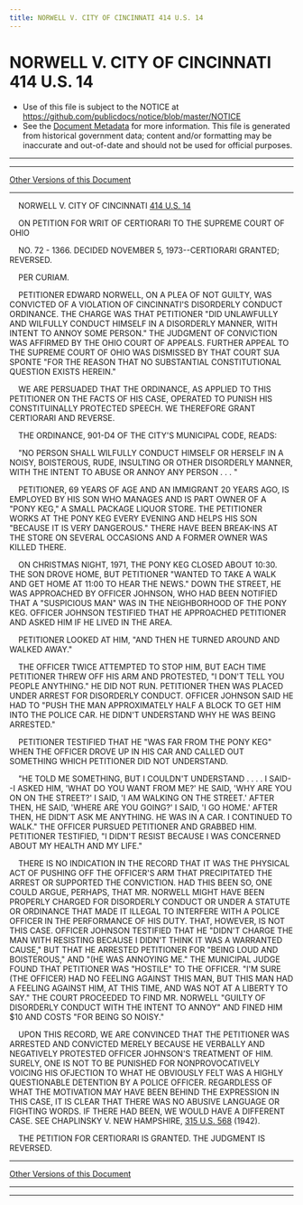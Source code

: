 ```yaml
---
title: NORWELL V. CITY OF CINCINNATI 414 U.S. 14
---
```


# NORWELL V. CITY OF CINCINNATI 414 U.S. 14

* Use of this file is subject to the NOTICE at https://github.com/publicdocs/notice/blob/master/NOTICE
* See the [Document Metadata](../../../index.md) for more information.
  This file is generated from historical government data; content and/or formatting may be inaccurate and out-of-date and should not be used for official purposes.

----------
----------

[Other Versions of this Document](https://publicdocs.github.io/go/links?ns=uslm-x&ref=%2Fus%2Fcourts%2Fscotus%2FusReporter%2F414%2F14)

----------

    NORWELL V. CITY OF CINCINNATI [414 U.S. 14][/us/courts/scotus/usReporter/414/14]

    ON PETITION FOR WRIT OF CERTIORARI TO THE SUPREME COURT OF OHIO

    NO. 72 - 1366.  DECIDED NOVEMBER 5, 1973--CERTIORARI GRANTED; REVERSED.

    PER CURIAM.

    PETITIONER EDWARD NORWELL, ON A PLEA OF NOT GUILTY, WAS CONVICTED OF A VIOLATION OF CINCINNATI'S DISORDERLY CONDUCT ORDINANCE.  THE CHARGE WAS THAT PETITIONER "DID UNLAWFULLY AND WILFULLY CONDUCT HIMSELF IN A DISORDERLY MANNER, WITH INTENT TO ANNOY SOME PERSON."  THE JUDGMENT OF CONVICTION WAS AFFIRMED BY THE OHIO COURT OF APPEALS.  FURTHER APPEAL TO THE SUPREME COURT OF OHIO WAS DISMISSED BY THAT COURT SUA SPONTE "FOR THE REASON THAT NO SUBSTANTIAL CONSTITUTIONAL QUESTION EXISTS HEREIN."

    WE ARE PERSUADED THAT THE ORDINANCE, AS APPLIED TO THIS PETITIONER ON THE FACTS OF HIS CASE, OPERATED TO PUNISH HIS CONSTITUINALLY PROTECTED SPEECH.  WE THEREFORE GRANT CERTIORARI AND REVERSE.

    THE ORDINANCE, 901-D4 OF THE CITY'S MUNICIPAL CODE, READS:

    "NO PERSON SHALL WILFULLY CONDUCT HIMSELF OR HERSELF IN A NOISY, BOISTEROUS, RUDE, INSULTING OR OTHER DISORDERLY MANNER, WITH THE INTENT TO ABUSE OR ANNOY ANY PERSON . . . "

    PETITIONER, 69 YEARS OF AGE AND AN IMMIGRANT 20 YEARS AGO, IS EMPLOYED BY HIS SON WHO MANAGES AND IS PART OWNER OF A "PONY KEG,"  A SMALL PACKAGE LIQUOR STORE.  THE PETITIONER WORKS AT THE PONY KEG EVERY EVENING AND HELPS HIS SON "BECAUSE IT IS VERY DANGEROUS."  THERE HAVE BEEN BREAK-INS AT THE STORE ON SEVERAL OCCASIONS AND A FORMER OWNER WAS KILLED THERE.

    ON CHRISTMAS NIGHT, 1971, THE PONY KEG CLOSED ABOUT 10:30.  THE SON DROVE HOME, BUT PETITIONER "WANTED TO TAKE A WALK AND GET HOME AT 11:00 TO HEAR THE NEWS."  DOWN THE STREET, HE WAS APPROACHED BY OFFICER JOHNSON, WHO HAD BEEN NOTIFIED THAT A "SUSPICIOUS MAN" WAS IN THE NEIGHBORHOOD OF THE PONY KEG.  OFFICER JOHNSON TESTIFIED THAT HE APPROACHED PETITIONER AND ASKED HIM IF HE LIVED IN THE AREA.

    PETITIONER LOOKED AT HIM, "AND THEN HE TURNED AROUND AND WALKED AWAY."

    THE OFFICER TWICE ATTEMPTED TO STOP HIM, BUT EACH TIME PETITIONER THREW OFF HIS ARM AND PROTESTED, "I DON'T TELL YOU PEOPLE ANYTHING."  HE DID NOT RUN.  PETITIONER THEN WAS PLACED UNDER ARREST FOR DISORDERLY CONDUCT.  OFFICER JOHNSON SAID HE HAD TO "PUSH THE MAN APPROXIMATELY HALF A BLOCK TO GET HIM INTO THE POLICE CAR.  HE DIDN'T UNDERSTAND WHY HE WAS BEING ARRESTED."

    PETITIONER TESTIFIED THAT HE "WAS FAR FROM THE PONY KEG" WHEN THE OFFICER DROVE UP IN HIS CAR AND CALLED OUT SOMETHING WHICH PETITIONER DID NOT UNDERSTAND.

    "HE TOLD ME SOMETHING, BUT I COULDN'T UNDERSTAND . . . . I SAID--I ASKED HIM, 'WHAT DO YOU WANT FROM ME?'  HE SAID, 'WHY ARE YOU ON ON THE STREET?'  I SAID, 'I AM WALKING ON THE STREET.'  AFTER THEN, HE SAID, 'WHERE ARE YOU GOING?'  I SAID, 'I GO HOME.'  AFTER THEN, HE DIDN'T ASK ME ANYTHING.  HE WAS IN A CAR.  I CONTINUED TO WALK."  THE OFFICER PURSUED PETITIONER AND GRABBED HIM.  PETITIONER TESTIFIED, "I DIDN'T RESIST BECAUSE I WAS CONCERNED ABOUT MY HEALTH AND MY LIFE."

    THERE IS NO INDICATION IN THE RECORD THAT IT WAS THE PHYSICAL ACT OF PUSHING OFF THE OFFICER'S ARM THAT PRECIPITATED THE ARREST OR SUPPORTED THE CONVICTION.  HAD THIS BEEN SO, ONE COULD ARGUE, PERHAPS, THAT MR. NORWELL MIGHT HAVE BEEN PROPERLY CHARGED FOR DISORDERLY CONDUCT OR UNDER A STATUTE OR ORDINANCE THAT MADE IT ILLEGAL TO INTERFERE WITH A POLICE OFFICER IN THE PERFORMANCE OF HIS DUTY.  THAT, HOWEVER, IS NOT THIS CASE.  OFFICER JOHNSON TESTIFIED THAT HE "DIDN'T CHARGE THE MAN WITH RESISTING BECAUSE I DIDN'T THINK IT WAS A WARRANTED CAUSE,"  BUT THAT HE ARRESTED PETITIONER FOR "BEING LOUD AND BOISTEROUS,"  AND "(HE WAS ANNOYING ME."  THE MUNICIPAL JUDGE FOUND THAT PETITIONER WAS "HOSTILE" TO THE OFFICER.  "I'M SURE (THE OFFICER) HAD NO FEELING AGAINST THIS MAN, BUT THIS MAN HAD A FEELING AGAINST HIM, AT THIS TIME, AND WAS NOT AT A LIBERTY TO SAY."  THE COURT PROCEEDED TO FIND MR. NORWELL "GUILTY OF DISORDERLY CONDUCT WITH THE INTENT TO ANNOY" AND FINED HIM $10 AND COSTS "FOR BEING SO NOISY."

    UPON THIS RECORD, WE ARE CONVINCED THAT THE PETITIONER WAS ARRESTED AND CONVICTED MERELY BECAUSE HE VERBALLY AND NEGATIVELY PROTESTED OFFICER JOHNSON'S TREATMENT OF HIM.  SURELY, ONE IS NOT TO BE PUNISHED FOR NONPROVOCATIVELY VOICING HIS OFJECTION TO WHAT HE OBVIOUSLY FELT WAS A HIGHLY QUESTIONABLE DETENTION BY A POLICE OFFICER.  REGARDLESS OF WHAT THE MOTIVATION MAY HAVE BEEN BEHIND THE EXPRESSION IN THIS CASE, IT IS CLEAR THAT THERE WAS NO ABUSIVE LANGUAGE OR FIGHTING WORDS.  IF THERE HAD BEEN, WE WOULD HAVE A DIFFERENT CASE.  SEE CHAPLINSKY V. NEW HAMPSHIRE, [315 U.S. 568][/us/courts/scotus/usReporter/315/568] (1942).

    THE PETITION FOR CERTIORARI IS GRANTED.  THE JUDGMENT IS REVERSED.

----------

[Other Versions of this Document](https://publicdocs.github.io/go/links?ns=uslm-x&ref=%2Fus%2Fcourts%2Fscotus%2FusReporter%2F414%2F14)

----------
----------

[/us/courts/scotus/usReporter/414/14]: https://publicdocs.github.io/go/links?ns=uslm-x&ref=%2Fus%2Fcourts%2Fscotus%2FusReporter%2F414%2F14
[/us/courts/scotus/usReporter/315/568]: https://publicdocs.github.io/go/links?ns=uslm-x&ref=%2Fus%2Fcourts%2Fscotus%2FusReporter%2F315%2F568


